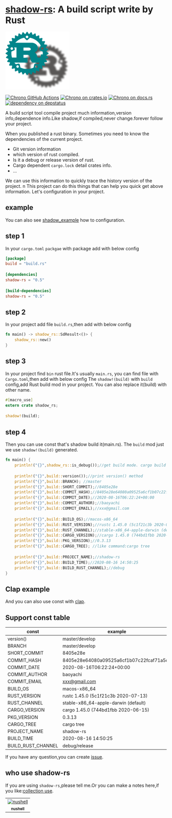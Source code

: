 [shadow-rs][docsrs]: A build script write by Rust 
========================================
![shadow](./shadow-rs.png)

[![Chrono GitHub Actions][gh-image]][gh-checks]
[![Chrono on crates.io][cratesio-image]][cratesio]
[![Chrono on docs.rs][docsrs-image]][docsrs]
[![dependency on depstatus][depstatus-image]][depstatus]

[gh-image]: https://github.com/baoyachi/shadow-rs/workflows/build/badge.svg
[gh-checks]: https://github.com/baoyachi/shadow-rs/actions?query=workflow%3Abuild
[cratesio-image]: https://img.shields.io/crates/v/shadow-rs.svg
[cratesio]: https://crates.io/crates/shadow-rs
[docsrs-image]: https://docs.rs/shadow-rs/badge.svg
[docsrs]: https://docs.rs/shadow-rs
[depstatus-image]: https://deps.rs/repo/github/baoyachi/shadow-rs/status.svg
[depstatus]:https://deps.rs/repo/github/baoyachi/shadow-rs


A build script tool compile project much information,version info,dependence info.Like shadow,if compiled,never change.forever follow your project.

When you published a rust binary. Sometimes you need to know the dependencies of the current project.
* Git version information
* which version of rust compiled. 
* Is it a debug or release version of rust.
* Cargo dependent `cargo.lock` detail crates info.
* ...

We can use this information to quickly trace the history version of the project.
n
This project can do this things that can help you quick get above information. Let's configuration in your project.

## example
You can also see [shadow_example](https://github.com/baoyachi/shadow-rs/tree/master/example_shadow) how to configuration.

## step 1
In your `cargo.toml` `packgae` with package add with below config 
```toml
[package]
build = "build.rs"

[dependencies]
shadow-rs = "0.5"

[build-dependencies]
shadow-rs = "0.5"
```

## step 2
In your project add file `build.rs`,then add with below config 
```rust
fn main() -> shadow_rs::SdResult<()> {
    shadow_rs::new()
}
```

## step 3
In your project find `bin` rust file.It's usually `main.rs`, you can find file with `Cargo.toml`,then add with below config
The `shadow!(build)` with `build` config,add Rust build mod in your project. You can also replace it(build) with other name.

```rust
#[macro_use]
extern crate shadow_rs;

shadow!(build);
```

## step 4
Then you can use const that's shadow build it(main.rs).
The `build` mod just we use `shadow!(build)` generated. 

```rust
fn main() {
    println!("{}",shadow_rs::is_debug());//get build mode. cargo build --release return false.normally return true.

    println!("{}",build::version());//print version() method 
    println!("{}",build::BRANCH); //master
    println!("{}",build::SHORT_COMMIT);//8405e28e
    println!("{}",build::COMMIT_HASH);//8405e28e64080a09525a6cf1b07c22fcaf71a5c5
    println!("{}",build::COMMIT_DATE);//2020-08-16T06:22:24+00:00
    println!("{}",build::COMMIT_AUTHOR);//baoyachi
    println!("{}",build::COMMIT_EMAIL);//xxx@gmail.com

    println!("{}",build::BUILD_OS);//macos-x86_64
    println!("{}",build::RUST_VERSION);//rustc 1.45.0 (5c1f21c3b 2020-07-13)
    println!("{}",build::RUST_CHANNEL);//stable-x86_64-apple-darwin (default)
    println!("{}",build::CARGO_VERSION);//cargo 1.45.0 (744bd1fbb 2020-06-15)
    println!("{}",build::PKG_VERSION);//0.3.13
    println!("{}",build::CARGO_TREE); //like command:cargo tree

    println!("{}",build::PROJECT_NAME);//shadow-rs
    println!("{}",build::BUILD_TIME);//2020-08-16 14:50:25
    println!("{}",build::BUILD_RUST_CHANNEL);//debug
}
```

## Clap example 
And you can also use const with [clap](https://github.com/baoyachi/shadow-rs/blob/master/example_shadow/src/main.rs#L24_L26).

## Support const table
| const | example |
| ------ | ------ |
| version() | master/develop |
| BRANCH | master/develop |
| SHORT_COMMIT | 8405e28e |  
| COMMIT_HASH | 8405e28e64080a09525a6cf1b07c22fcaf71a5c5 |  
| COMMIT_DATE | 2020-08-16T06:22:24+00:00 |
| COMMIT_AUTHOR | baoyachi |
| COMMIT_EMAIL | xxx@gmail.com |  
| BUILD_OS | macos-x86_64 |  
| RUST_VERSION | rustc 1.45.0 (5c1f21c3b 2020-07-13) |  
| RUST_CHANNEL | stable-x86_64-apple-darwin (default) |  
| CARGO_VERSION | cargo 1.45.0 (744bd1fbb 2020-06-15) |  
| PKG_VERSION | 0.3.13 |
| CARGO_TREE | cargo tree |  
| PROJECT_NAME | shadow-rs |  
| BUILD_TIME | 2020-08-16 14:50:25 |  
| BUILD_RUST_CHANNEL | debug/release |  

If you have any question,you can create [issue](https://github.com/baoyachi/shadow-rs/issues/new).

## who use shadow-rs
If you are using `shadow-rs`,please tell me.Or you can make a notes here,if you like:[collection use](https://github.com/baoyachi/shadow-rs/issues/19).

<table>
  <tr>
    <td align="center"><a href="https://github.com/nushell/nushell"><img src="https://avatars3.githubusercontent.com/u/50749515?s=200&v=4" width="100px;" alt="nushell"/><br /><sub><b>nushell</b></sub></a><br /></td>
  </tr>
</table>
